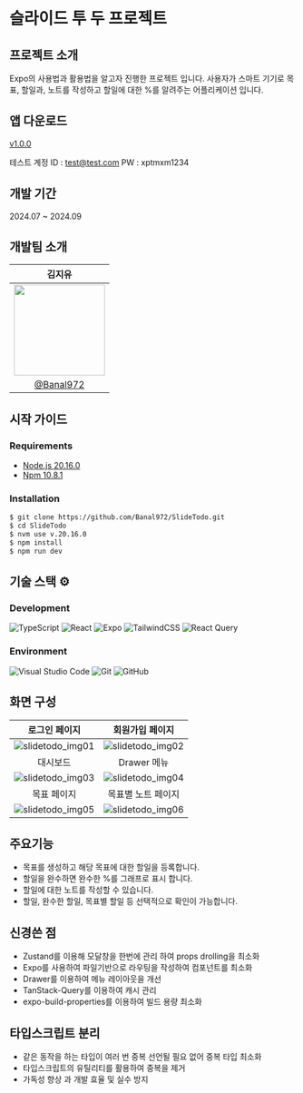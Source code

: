<!-- prettier-ignore-start -->
# 슬라이드 투 두 프로젝트

## 프로젝트 소개

Expo의 사용법과 활용법을 알고자 진행한 프로젝트 입니다.
사용자가 스마트 기기로 목표, 할일과, 노트를 작성하고 할일에 대한 %를 알려주는 어플리케이션 입니다.

## 앱 다운로드

[v1.0.0](https://github.com/Banal972/SlideTodo/releases/tag/v1.0.0)

테스트 계정
ID : test@test.com
PW : xptmxm1234

## 개발 기간

2024.07 ~ 2024.09

개발팀 소개 
--

|<center>김지유</center>|
|:--------------------------------:|
|<img src="https://github.com/user-attachments/assets/43cc11a4-b1a1-404c-b0ce-09ce96e666b0" width="160"/>|
|[@Banal972](https://github.com/Banal972)|


## 시작 가이드
### Requirements

- [Node.js 20.16.0](https://nodejs.org/en/blog/release/v20.16.0)
- [Npm 10.8.1](https://www.npmjs.com/package/npm/v/10.8.1)

### Installation
``` bash
$ git clone https://github.com/Banal972/SlideTodo.git
$ cd SlideTodo
$ nvm use v.20.16.0
$ npm install
$ npm run dev
```

기술 스택 ⚙️
--

### Development
![TypeScript](https://img.shields.io/badge/typescript-%23007ACC.svg?style=for-the-badge&logo=typescript&logoColor=white)
![React](https://img.shields.io/badge/react-%2320232a.svg?style=for-the-badge&logo=react&logoColor=%2361DAFB)
![Expo](https://img.shields.io/badge/expo-1C1E24?style=for-the-badge&logo=expo&logoColor=#D04A37)
![TailwindCSS](https://img.shields.io/badge/tailwindcss-%2338B2AC.svg?style=for-the-badge&logo=tailwind-css&logoColor=white)
![React Query](https://img.shields.io/badge/-React%20Query-FF4154?style=for-the-badge&logo=react%20query&logoColor=white)

### Environment
![Visual Studio Code](https://img.shields.io/badge/Visual%20Studio%20Code-0078d7.svg?style=for-the-badge&logo=visual-studio-code&logoColor=white)
![Git](https://img.shields.io/badge/git-%23F05033.svg?style=for-the-badge&logo=git&logoColor=white)
![GitHub](https://img.shields.io/badge/github-%23121011.svg?style=for-the-badge&logo=github&logoColor=white)


화면 구성
--

|<center>로그인 페이지</center>|<center>회원가입 페이지</center>|
|:----:|:----:|
|![slidetodo_img01](https://github.com/user-attachments/assets/9c766d97-fb3d-4b69-ae86-de2dfaaacabc)|![slidetodo_img02](https://github.com/user-attachments/assets/4210b329-47df-4fa2-ad7d-010c54da4fcc)
|대시보드|Drawer 메뉴|
![slidetodo_img03](https://github.com/user-attachments/assets/799c1e24-84d8-4264-9eab-53e357111d60)|![slidetodo_img04](https://github.com/user-attachments/assets/18a0e4fc-0617-4560-9248-107e869db7e7)
|목표 페이지|목표별 노트 페이지|
![slidetodo_img05](https://github.com/user-attachments/assets/2a700562-5c7a-4988-9414-c0fd3d2b263c)|![slidetodo_img06](https://github.com/user-attachments/assets/2bfab762-dc46-4a3e-a299-f4306d116a1e)


## 주요기능

- 목표를 생성하고 해당 목표에 대한 할일을 등록합니다.
- 할일을 완수하면 완수한 %를 그래프로 표시 합니다.
- 할일에 대한 노트를 작성할 수 있습니다.
- 할일, 완수한 할일, 목표별 할일 등 선택적으로 확인이 가능합니다.

## 신경쓴 점
- Zustand를 이용해 모달창을 한번에 관리 하여 props drolling을 최소화
- Expo를 사용하여 파일기반으로 라우팅을 작성하여 컴포넌트를 최소화
- Drawer를 이용하여 메뉴 레이아웃을 개선
- TanStack-Query를 이용하여 캐시 관리
- expo-build-properties를 이용하여 빌드 용량 최소화

## 타입스크립트 분리
- 같은 동작을 하는 타입이 여러 번 중복 선언될 필요 없어 중복 타입 최소화
- 타입스크립트의 유틸리티를 활용하여 중복을 제거
- 가독성 향상 과 개발 효율 및 실수 방지

<!-- prettier-ignore-end -->
